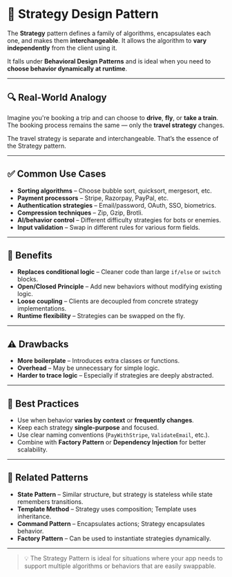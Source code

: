 # 🧠 Strategy Design Pattern

The **Strategy** pattern defines a family of algorithms, encapsulates each one, and makes them **interchangeable**. It allows the algorithm to **vary independently** from the client using it.

It falls under **Behavioral Design Patterns** and is ideal when you need to **choose behavior dynamically at runtime**.

---

## 🔍 Real-World Analogy

Imagine you're booking a trip and can choose to **drive**, **fly**, or **take a train**. The booking process remains the same — only the **travel strategy** changes.

The travel strategy is separate and interchangeable. That’s the essence of the Strategy pattern.

---

## ✅ Common Use Cases

- **Sorting algorithms** – Choose bubble sort, quicksort, mergesort, etc.
- **Payment processors** – Stripe, Razorpay, PayPal, etc.
- **Authentication strategies** – Email/password, OAuth, SSO, biometrics.
- **Compression techniques** – Zip, Gzip, Brotli.
- **AI/behavior control** – Different difficulty strategies for bots or enemies.
- **Input validation** – Swap in different rules for various form fields.

---

## 🧠 Benefits

- **Replaces conditional logic** – Cleaner code than large `if/else` or `switch` blocks.
- **Open/Closed Principle** – Add new behaviors without modifying existing logic.
- **Loose coupling** – Clients are decoupled from concrete strategy implementations.
- **Runtime flexibility** – Strategies can be swapped on the fly.

---

## ⚠️ Drawbacks

- **More boilerplate** – Introduces extra classes or functions.
- **Overhead** – May be unnecessary for simple logic.
- **Harder to trace logic** – Especially if strategies are deeply abstracted.

---

## 📌 Best Practices

- Use when behavior **varies by context** or **frequently changes**.
- Keep each strategy **single-purpose** and focused.
- Use clear naming conventions (`PayWithStripe`, `ValidateEmail`, etc.).
- Combine with **Factory Pattern** or **Dependency Injection** for better scalability.

---

## 🔗 Related Patterns

- **State Pattern** – Similar structure, but strategy is stateless while state remembers transitions.
- **Template Method** – Strategy uses composition; Template uses inheritance.
- **Command Pattern** – Encapsulates actions; Strategy encapsulates behavior.
- **Factory Pattern** – Can be used to instantiate strategies dynamically.

---

> 💡 The Strategy Pattern is ideal for situations where your app needs to support multiple algorithms or behaviors that are easily swappable.
